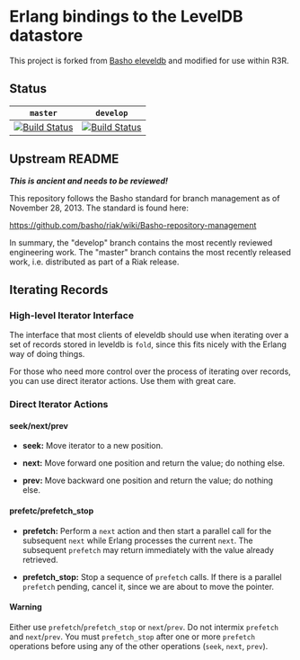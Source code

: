 # Erlang bindings to the LevelDB datastore 

This project is forked from [Basho eleveldb](https://github.com/basho/eleveldb) and modified for use within R3R.

## Status

| `master` | `develop` |
|----------|-----------|
|[![Build Status](https://travis-ci.org/rebar3riak/eleveldb.svg?branch=master)](https://travis-ci.org/rebar3riak/eleveldb)|[![Build Status](https://travis-ci.org/rebar3riak/eleveldb.svg?branch=develop)](https://travis-ci.org/rebar3riak/eleveldb)|

## Upstream README

***This is ancient and needs to be reviewed!***

This repository follows the Basho standard for branch management 
as of November 28, 2013.  The standard is found here:

https://github.com/basho/riak/wiki/Basho-repository-management

In summary, the "develop" branch contains the most recently reviewed
engineering work.  The "master" branch contains the most recently
released work, i.e. distributed as part of a Riak release.

## Iterating Records

### High-level Iterator Interface

The interface that most clients of eleveldb should use when iterating over a set of records stored in leveldb is `fold`, since this fits nicely with the Erlang way of doing things.

For those who need more control over the process of iterating over records, you can use direct iterator actions. Use them with great care.

### Direct Iterator Actions

#### seek/next/prev

- **seek:** Move iterator to a new position.

- **next:** Move forward one position and return the value; do nothing else.

- **prev:** Move backward one position and return the value; do nothing else.

#### prefetc/prefetch_stop

- **prefetch:** Perform a `next` action and then start a parallel call for the subsequent `next` while Erlang processes the current `next`. The subsequent `prefetch` may return immediately with the value already retrieved.

- **prefetch_stop:** Stop a sequence of `prefetch` calls. If there is a parallel `prefetch` pending, cancel it, since we are about to move the pointer.

#### Warning

Either use `prefetch`/`prefetch_stop` or `next`/`prev`.  Do not intermix `prefetch` and `next`/`prev`.  You must `prefetch_stop` after one or more `prefetch` operations before using any of the other operations (`seek`, `next`, `prev`).

